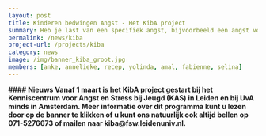 ```yaml
---
layout: post
title: Kinderen bedwingen Angst - Het KibA project
summary: Heb je last van een specifiek angst, bijvoorbeeld een angst voor honden, hoogtes, injecties, onweer, het donker, spinnen of andere dieren? Dan is de KIBA training misschien wel iets voor jou!
permalink: /news/kiba
project-url: /projects/kiba
category: news
image: /img/banner_kiba_groot.jpg
members: [anke, annelieke, recep, yolinda, amal, fabienne, selina]
---
```

<b>
#### Nieuws
Vanaf 1 maart is het KibA project gestart bij het <B>Kenniscentrum voor Angst en Stress bij Jeugd (KAS)</B> in Leiden en bij <B>UvA minds</B> in Amsterdam. Meer informatie over dit programma kunt u lezen door op de banner te klikken of u kunt ons natuurlijk ook altijd bellen op 071-5276673 of mailen naar kiba@fsw.leidenuniv.nl.
